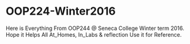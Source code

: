 # OOP224-Winter2016
Here is Everything From OOP244 @ Seneca College Winter term 2016.
Hope it Helps
All At_Homes, In_Labs & reflection
Use it for Reference.
